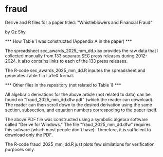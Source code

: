 # fraud
Derive and R files for a paper titled: "Whistleblowers and Financial Fraud"

by Oz Shy

*** How Table 1 was constructed (Appendix A in the paper) ***

The spreadsheet sec_awards_2025_mm_dd.xlsx provides the raw data that I collected manually from 133 separate SEC press releases during 2012-2024. It also contains links to each of the 133 press releases. 

The R-code sec_awards_2025_mm_dd.R inputes the spreadsheet and generates Table 1 in LaTeX format. 

*** Other files in the repository (not related to Table 1) ***

All algebraic derivations for the above article (not related to data) can be found on "fraud_2025_mm_dd.dfw.pdf" (which the reader can download). The reader can then scroll down to the desired derivation using the same section, subsection, and equation numbers correspoding to the paper itself.

The above PDF file was constructed using a symbolic algebra software called "Derive for Windows." The file "fraud_2025_mm_dd.dfw" requires this sofware (which most people don't have). Therefore, it is sufficient  to download only the PDF.

The R-code fraud_2025_mm_dd.R just plots few similations for verification purposes only. 

